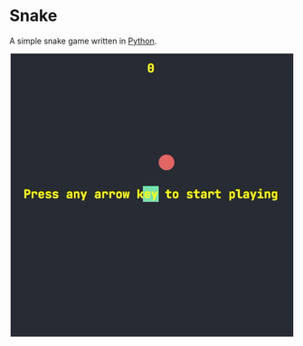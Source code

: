# Snake

A simple snake game written in [Python](https://www.python.org).

<p align="center">
  <img width="500" src="./snake.gif">
</p>
